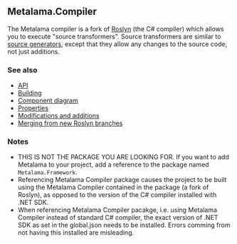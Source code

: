 ## Metalama.Compiler

The Metalama compiler is a fork of [Roslyn](https://github.com/dotnet/roslyn) (the C# compiler) which allows you to execute "source transformers". Source transformers are similar to [source generators](https://devblogs.microsoft.com/dotnet/introducing-c-source-generators/), except that they allow any changes to the source code, not just additions.

### See also

* [API](src/Metalama/doc/API.md)
* [Building](src/Metalama/doc/Building.md)
* [Component diagram](src/Metalama/doc/Component%20diagram.md)
* [Properties](src/Metalama/doc/Properties.md)
* [Modifications and additions](src/Metalama/doc/Modifications.md)
* [Merging from new Roslyn branches](src/Metalama/doc/Merging.md)

### Notes
* THIS IS NOT THE PACKAGE YOU ARE LOOKING FOR. If you want to add Metalama to your project, add a reference to the package named `Metalama.Framework`.
* Referencing Metalama Compiler package causes the project to be built using the Metalama Compiler contained in the package (a fork of Roslyn), as opposed to the version of the C# compiler installed with .NET SDK.
* When referencing Metalama Compiler pacakge, i.e. using Metalama Compiler instead of standard C# compiler, the exact version of .NET SDK as set in the global.json needs to be installed. Errors comming from not having this installed are misleading.